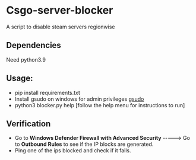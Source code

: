 # Csgo-server-blocker
A script to disable steam servers regionwise


## Dependencies
Need python3.9

## Usage:
* pip install requirements.txt
* Install gsudo on windows for admin privileges [gsudo](https://github.com/gerardog/gsudo)
* python3 blocker.py help [follow the help menu for instructions to run]

## Verification
* Go to **Windows Defender Firewall with Advanced Security** -----> Go to **Outbound Rules** to see if the IP blocks are generated.
* Ping one of the ips blocked and check if it fails.

